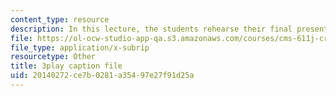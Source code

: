 ```yaml
---
content_type: resource
description: In this lecture, the students rehearse their final presentations.
file: https://ol-ocw-studio-app-qa.s3.amazonaws.com/courses/cms-611j-creating-video-games-fall-2014/20140272ce7b0281a35497e27f91d25a_ok4qM1OzlPA.srt
file_type: application/x-subrip
resourcetype: Other
title: 3play caption file
uid: 20140272-ce7b-0281-a354-97e27f91d25a
---
```

